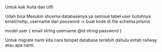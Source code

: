 Untuk kak Aulia dan Ulfi

Udah bisa Masukin shcema databasenya ya semisal
tabel user butuhnya email/nohp, username dan password -> buat kode di file schema.prisma

model user {
    email string
    username @id string
    password
}

Untuk migrate nanti kita cara tempat database terlebih dahulu entah railway atau apa nanti.
